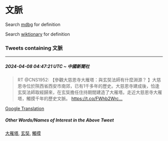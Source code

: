 # 文脈

Search [mdbg](https://www.mdbg.net/chinese/dictionary?page=worddict&wdrst=0&wdqb=文脈) for definition

Search [wiktionary](https://en.wiktionary.org/wiki/文脈) for definition

### Tweets containing 文脈

___
##### 2024-04-08 04:47:21 UTC ~ 中國新聞社
> RT @CNS1952: 【參觀大慈恩寺大雁塔：與玄奘法師有什麼淵源？ 】大慈恩寺位於陝西省西安市南郊，已有1千多年的歷史。大慈恩寺建成後，恰逢玄奘法師取經歸來，在玄奘擔任住持期間建造了大雁塔。走近大慈恩寺大雁塔，觸摸千年的歷史文脈。 https://t.co/FWhb2Wrc…

[Google Translation](https://translate.google.com/?hi=en&tab=TT&sl=zh-CN&tl=en&op=translate&text=RT+%40CNS1952%3A+%E3%80%90%E5%8F%83%E8%A7%80%E5%A4%A7%E6%85%88%E6%81%A9%E5%AF%BA%E5%A4%A7%E9%9B%81%E5%A1%94%EF%BC%9A%E8%88%87%E7%8E%84%E5%A5%98%E6%B3%95%E5%B8%AB%E6%9C%89%E4%BB%80%E9%BA%BC%E6%B7%B5%E6%BA%90%EF%BC%9F+%E3%80%91%E5%A4%A7%E6%85%88%E6%81%A9%E5%AF%BA%E4%BD%8D%E6%96%BC%E9%99%9D%E8%A5%BF%E7%9C%81%E8%A5%BF%E5%AE%89%E5%B8%82%E5%8D%97%E9%83%8A%EF%BC%8C%E5%B7%B2%E6%9C%891%E5%8D%83%E5%A4%9A%E5%B9%B4%E7%9A%84%E6%AD%B7%E5%8F%B2%E3%80%82%E5%A4%A7%E6%85%88%E6%81%A9%E5%AF%BA%E5%BB%BA%E6%88%90%E5%BE%8C%EF%BC%8C%E6%81%B0%E9%80%A2%E7%8E%84%E5%A5%98%E6%B3%95%E5%B8%AB%E5%8F%96%E7%B6%93%E6%AD%B8%E4%BE%86%EF%BC%8C%E5%9C%A8%E7%8E%84%E5%A5%98%E6%93%94%E4%BB%BB%E4%BD%8F%E6%8C%81%E6%9C%9F%E9%96%93%E5%BB%BA%E9%80%A0%E4%BA%86%E5%A4%A7%E9%9B%81%E5%A1%94%E3%80%82%E8%B5%B0%E8%BF%91%E5%A4%A7%E6%85%88%E6%81%A9%E5%AF%BA%E5%A4%A7%E9%9B%81%E5%A1%94%EF%BC%8C%E8%A7%B8%E6%91%B8%E5%8D%83%E5%B9%B4%E7%9A%84%E6%AD%B7%E5%8F%B2%E6%96%87%E8%84%88%E3%80%82+https%3A%2F%2Ft.co%2FFWhb2Wrc%E2%80%A6)
##### Other Words/Names of Interest in the Above Tweet
[大雁塔](大雁塔.md), [玄奘](玄奘.md), [觸摸](觸摸.md)
